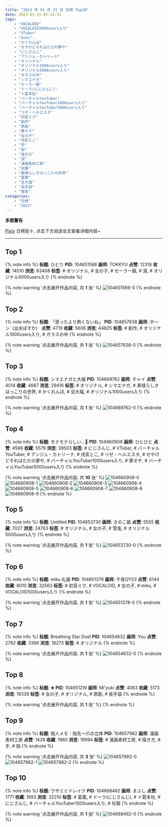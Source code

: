 ```yaml
---
title: "2023 年 01 月 21 日 日榜 Top10"
date: 2023-01-23 05:14:51
tags:
    - "VOCALOID"
    - "VOCALOID1000users入り"
    - "VTuber"
    - "miku"
    - "かくれんぼ"
    - "せやけどそれはただの夢や"
    - "にじさんじ"
    - "アンジュ・カトリーナ"
    - "オリジナル"
    - "オリジナル1000users入り"
    - "オリジナル5000users入り"
    - "ガラスの中"
    - "シマエナガ"
    - "セーラー服"
    - "ドーラ(にじさんじ)"
    - "ド葛本社"
    - "バーチャルYouTuber"
    - "バーチャルYouTuber1000users入り"
    - "バーチャルYouTuber5000users入り"
    - "リゼ・ヘルエスタ"
    - "初音ミク"
    - "創作"
    - "原創"
    - "夢オチ"
    - "女の子"
    - "戌亥とこ"
    - "手"
    - "指"
    - "描き方"
    - "涙"
    - "漫画素材工房"
    - "社築"
    - "素晴らしきほっこりの世界"
    - "葛葉"
    - "豆大福"
    - "長手袋"
    - "雪兎"
categories:
    - "日榜"
    - "2023"
---
```


<i class="fa fa-triangle-exclamation"></i>**多图警告**<i class="fa fa-triangle-exclamation"></i>

[Pixiv](https://www.pixiv.net/) 日榜前十, 点击下方阅读全文查看详细内容~

<!-- more -->

---

## Top 1

{% note info %}
**标题**: ひとり
**PID**: 104651566 **画师**: TOKKYU
**点赞**: 12318 **收藏**: 14510 **浏览**: 63408
**标签**: # オリジナル, # 女の子, # セーラー服, # 涙, # オリジナル5000users入り
{% endnote %}

{% note warning '点击展开作品内容, 共 **1** 张' %}
![104651566-0](https://i.pixiv.re/img-original/img/2023/01/20/00/06/10/104651566_p0.jpg)
{% endnote %}

## Top 2

{% note info %}
**标题**: 「思ったより熱くないね」
**PID**: 104657638 **画师**: ポ～ン（出水ぽすか）
**点赞**: 4719 **收藏**: 5606 **浏览**: 44825
**标签**: # 創作, # オリジナル1000users入り, # ガラスの中
{% endnote %}

{% note warning '点击展开作品内容, 共 **1** 张' %}
![104657638-0](https://i.pixiv.re/img-original/img/2023/01/20/07/30/01/104657638_p0.jpg)
{% endnote %}

## Top 3

{% note info %}
**标题**: シマエナガと大福
**PID**: 104669762 **画师**: チャイ
**点赞**: 4014 **收藏**: 4687 **浏览**: 29416
**标签**: # オリジナル, # シマエナガ, # 素晴らしきほっこりの世界, # かくれんぼ, # 豆大福, # オリジナル1000users入り
{% endnote %}

{% note warning '点击展开作品内容, 共 **1** 张' %}
![104669762-0](https://i.pixiv.re/img-original/img/2023/01/20/20/30/01/104669762_p0.png)
{% endnote %}

## Top 4

{% note info %}
**标题**: モテモテらしい…🤔
**PID**: 104660908 **画师**: ひとびと
**点赞**: 4596 **收藏**: 5579 **浏览**: 39503
**标签**: # にじさんじ, # VTuber, # バーチャルYouTuber, # アンジュ・カトリーナ, # 戌亥とこ, # リゼ・ヘルエスタ, # せやけどそれはただの夢や, # バーチャルYouTuber1000users入り, # 夢オチ, # バーチャルYouTuber5000users入り
{% endnote %}

{% note warning '点击展开作品内容, 共 **10** 张' %}
![104660908-0](https://i.pixiv.re/img-original/img/2023/01/20/12/24/59/104660908_p0.png)
![104660908-1](https://i.pixiv.re/img-original/img/2023/01/20/12/24/59/104660908_p1.png)
![104660908-2](https://i.pixiv.re/img-original/img/2023/01/20/12/24/59/104660908_p2.png)
![104660908-3](https://i.pixiv.re/img-original/img/2023/01/20/12/24/59/104660908_p3.png)
![104660908-4](https://i.pixiv.re/img-original/img/2023/01/20/12/24/59/104660908_p4.png)
![104660908-5](https://i.pixiv.re/img-original/img/2023/01/20/12/24/59/104660908_p5.png)
![104660908-6](https://i.pixiv.re/img-original/img/2023/01/20/12/24/59/104660908_p6.png)
![104660908-7](https://i.pixiv.re/img-original/img/2023/01/20/12/24/59/104660908_p7.png)
![104660908-8](https://i.pixiv.re/img-original/img/2023/01/20/12/24/59/104660908_p8.png)
![104660908-9](https://i.pixiv.re/img-original/img/2023/01/20/12/24/59/104660908_p9.png)
{% endnote %}

## Top 5

{% note info %}
**标题**: Untitled
**PID**: 104653730 **画师**: きのこ姫
**点赞**: 5555 **收藏**: 7027 **浏览**: 24763
**标签**: # オリジナル, # 女の子, # 雪兎, # オリジナル5000users入り
{% endnote %}

{% note warning '点击展开作品内容, 共 **1** 张' %}
![104653730-0](https://i.pixiv.re/img-original/img/2023/01/20/01/30/01/104653730_p0.jpg)
{% endnote %}

## Top 6

{% note info %}
**标题**: miku  礼服
**PID**: 104651378 **画师**: 千夜QYS3
**点赞**: 6144 **收藏**: 8010 **浏览**: 32563
**标签**: # 初音ミク, # VOCALOID, # 女の子, # miku, # VOCALOID1000users入り
{% endnote %}

{% note warning '点击展开作品内容, 共 **1** 张' %}
![104651378-0](https://i.pixiv.re/img-original/img/2023/01/20/00/01/47/104651378_p0.jpg)
{% endnote %}

## Top 7

{% note info %}
**标题**: Breathing Star Dust
**PID**: 104654632 **画师**: Yuu
**点赞**: 2792 **收藏**: 3366 **浏览**: 18273
**标签**: # オリジナル
{% endnote %}

{% note warning '点击展开作品内容, 共 **1** 张' %}
![104654632-0](https://i.pixiv.re/img-original/img/2023/01/20/02/23/13/104654632_p0.jpg)
{% endnote %}

## Top 8

{% note info %}
**标题**: ❀
**PID**: 104651219 **画师**: Mi'yuki
**点赞**: 4063 **收藏**: 5173 **浏览**: 18339
**标签**: # 女の子, # オリジナル, # 原創, # 長手袋
{% endnote %}

{% note warning '点击展开作品内容, 共 **1** 张' %}
{% endnote %}

## Top 9

{% note info %}
**标题**: 個人メモ：指先～爪の立体
**PID**: 104657982 **画师**: 漫画素材工房
**点赞**: 1428 **收藏**: 1960 **浏览**: 19994
**标签**: # 漫画素材工房, # 描き方, # 手, # 指
{% endnote %}

{% note warning '点击展开作品内容, 共 **3** 张' %}
![104657982-0](https://i.pixiv.re/img-original/img/2023/01/20/08/00/02/104657982_p0.jpg)
![104657982-1](https://i.pixiv.re/img-original/img/2023/01/20/08/00/02/104657982_p1.jpg)
![104657982-2](https://i.pixiv.re/img-original/img/2023/01/20/08/00/02/104657982_p2.jpg)
{% endnote %}

## Top 10

{% note info %}
**标题**: ウサミミドレイク
**PID**: 104668462 **画师**: まぶし
**点赞**: 1771 **收藏**: 1993 **浏览**: 22210
**标签**: # 葛葉, # ドーラ(にじさんじ), # ド葛本社, # にじさんじ, # バーチャルYouTuber1000users入り, # 社築
{% endnote %}

{% note warning '点击展开作品内容, 共 **1** 张' %}
![104668462-0](https://i.pixiv.re/img-original/img/2023/01/20/19/39/18/104668462_p0.jpg)
{% endnote %}
